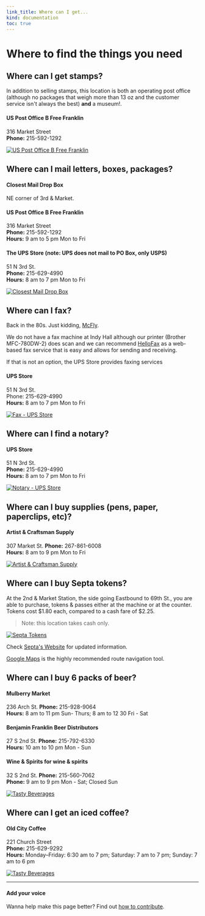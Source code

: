 ```yaml
--- 
link_title: Where can I get...
kind: documentation
toc: true
---
```


# Where to find the things you need

## Where can I get stamps? 

In addition to selling stamps, this location is both an operating post office (although no packages that weigh more than 13 oz and the customer service isn't always the best) **and** a museum!. 

#### US Post Office B Free Franklin 
316 Market Street    
**Phone:** 215-592-1292

[![US Post Office B Free Franklin](/assets/images/maps/franklin.jpg)](http://goo.gl/maps/QPzIY)

## Where can I mail letters, boxes, packages?

#### Closest Mail Drop Box
NE corner of 3rd & Market. 

#### US Post Office B Free Franklin 
316 Market Street   
**Phone:** 215-592-1292   
**Hours:** 9 am to 5 pm Mon to Fri   

#### The UPS Store (note: UPS does not mail to PO Box, only USPS) 
51 N 3rd St.   
**Phone:** 215-629-4990   
**Hours:** 8 am to 7 pm Mon to Fri   

[![Closest Mail Drop Box](/assets/images/maps/mail.jpg)](http://goo.gl/maps/plbgm)

## Where can I fax?

Back in the 80s. Just kidding, [McFly](/assets/images/mcfly.jpg).

We do not have a fax machine at Indy Hall although our printer (Brother MFC-780DW-2) does scan and we can recommend [HelloFax](https://www.hellofax.com/) as a web-based fax service that is easy and allows for sending and receiving.

If that is not an option, the UPS Store provides faxing services

#### UPS Store 
51 N 3rd St.   
Phone: 215-629-4990   
**Hours:** 8 am to 7 pm Mon to Fri 

[![Fax - UPS Store](/assets/images/maps/ups.jpg)](http://goo.gl/maps/Kb67l)

## Where can I find a notary?

#### UPS Store 
51 N 3rd St.    
**Phone:** 215-629-4990   
**Hours:** 8 am to 7 pm Mon to Fri 

[![Notary - UPS Store](/assets/images/maps/ups.jpg)](http://goo.gl/maps/Kb67l)

## Where can I buy supplies (pens, paper, paperclips, etc)?

#### Artist & Craftsman Supply 

307 Market St.
**Phone:** 267-861-6008    
**Hours:** 8 am to 9 pm Mon to Fri 

[![Artist & Craftsman Supply](/assets/images/maps/supplies.jpg)](http://goo.gl/maps/Bqedx)

## Where can I buy Septa tokens? 

At the 2nd & Market Station, the side going Eastbound to 69th St., you are able to purchase, tokens & passes either at the machine or at the counter. Tokens cost $1.80 each, compared to a cash fare of $2.25.

> Note: this location takes cash only.  

[![Septa Tokens](/assets/images/maps/subway.jpg)](http://goo.gl/maps/snEIg)

Check [Septa's Website](http://www.septa.org) for updated information. 

[Google Maps](http://maps.google.com) is the highly recommended route navigation tool.

## Where can I buy 6 packs of beer?

#### Mulberry Market 
236 Arch St.
**Phone:** 215-928-9064    
**Hours:** 8 am to 11 pm Sun- Thurs; 8 am to 12 30 Fri - Sat    

#### Benjamin Franklin Beer Distributors 
27 S 2nd St.
**Phone:** 215-792-6330   
**Hours:** 10 am to 10 pm Mon - Sun    

#### Wine & Spirits for wine & spirits
32 S 2nd St.
**Phone:** 215-560-7062   
**Phone:** 9 am to 9 pm Mon - Sat; Closed Sun

[![Tasty Beverages](/assets/images/maps/beer.jpg)](http://goo.gl/maps/Rjt7e)

## Where can I get an iced coffee?

#### Old City Coffee
221 Church Street    
**Phone:** 215-629-9292    
**Hours:** Monday–Friday: 6:30 am to 7 pm; Saturday: 7 am to 7 pm; Sunday: 7 am to 6 pm 

[![Tasty Beverages](/assets/images/maps/coffee.jpg)](http://goo.gl/maps/DzNVK)

---

#### Add your voice

Wanna help make this page better? Find out [how to contribute](/7-guides/#6__Contributing_to_this_Guide).